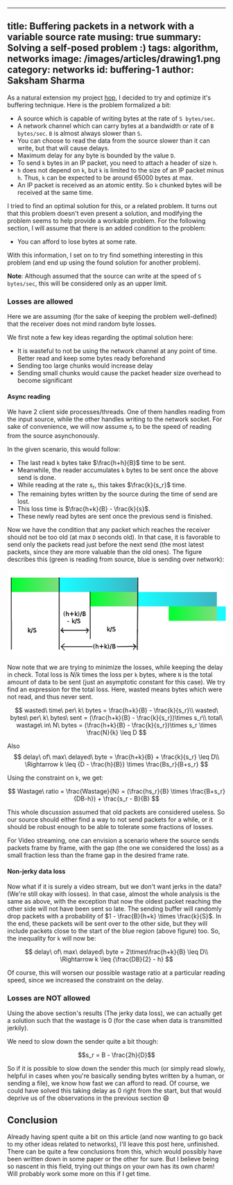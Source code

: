 ------
title: Buffering packets in a network with a variable source rate
musing: true
summary: Solving a self-posed problem :)
tags: algorithm, networks
image: /images/articles/drawing1.png
category: networks
id: buffering-1
author: Saksham Sharma
------

As a natural extension my project [hop](https://github.com/sakshamsharma/HTTP-Over-Protocol), I decided to try and optimize it's buffering technique. Here is the problem formalized a bit:

* A source which is capable of writing bytes at the rate of `S bytes/sec`.
* A network channel which can carry bytes at a bandwidth or rate of `B bytes/sec`. `B` is almost always slower than `S`.
* You can choose to read the data from the source slower than it can write, but that will cause delays.
* Maximum delay for any byte is bounded by the value `D`.
* To send `k` bytes in an IP packet, you need to attach a header of size `h`.
* `h` does not depend on `k`, but `k` is limited to the size of an IP packet minus `h`. Thus, `k` can be expected to be around 65000 bytes at max.
* An IP packet is received as an atomic entity. So `k` chunked bytes will be received at the same time.

I tried to find an optimal solution for this, or a related problem. It turns out that this problem doesn't even present a solution, and modifying the problem seems to help provide a workable problem. For the following section, I will assume that there is an added condition to the problem:

* You can afford to lose bytes at some rate.

With this information, I set on to try find something interesting in this problem (and end up using the found solution for another problem).

**Note**: Although assumed that the source can write at the speed of `S bytes/sec`, this will be considered only as an upper limit.

### Losses are allowed
Here we are assuming (for the sake of keeping the problem well-defined) that the receiver does not mind random byte losses.

We first note a few key ideas regarding the optimal solution here:

* It is wasteful to not be using the network channel at any point of time. Better read and keep some bytes ready beforehand
* Sending too large chunks would increase delay
* Sending small chunks would cause the packet header size overhead to become significant

#### Async reading
We have 2 client side processes/threads. One of them handles reading from the input source, while the other handles writing to the network socket. For sake of convenience, we will now assume $s_r$ to be the speed of reading from the source asynchonously.

In the given scenario, this would follow:

* The last read `k` bytes take $\frac{h+h}{B}$ time to be sent.
* Meanwhile, the reader accumulates `k` bytes to be sent once the above send is done.
* While reading at the rate $s_r$, this takes $\frac{k}{s_r}$ time.
* The remaining bytes written by the source during the time of send are lost.
* This loss time is $\frac{h+k}{B} - \frac{k}{s}$.
* These newly read bytes are sent once the previous send is finished.

Now we have the condition that any packet which reaches the receiver should not be too old (at max `D` seconds old). In that case, it is favorable to send only the packets read just before the next send (the most latest packets, since they are more valuable than the old ones). The figure describes this (green is reading from source, blue is sending over network):

![](/images/articles/drawing1.png)

Now note that we are trying to minimize the losses, while keeping the delay in check. Total loss is $N/k$ times the loss per `k` bytes, where `N` is the total amount of data to be sent (just an asymptotic constant for this case). We try find an expression for the total loss. Here, wasted means bytes which were not read, and thus never sent.


$$
wasted\ time\ per\ k\ bytes = \frac{h+k}{B} - \frac{k}{s_r}\\
wasted\ bytes\ per\ k\ bytes\ sent = (\frac{h+k}{B} - \frac{k}{s_r})\times s_r\\
total\ wastage\ in\ N\ bytes = (\frac{h+k}{B} - \frac{k}{s_r})\times s_r \times \frac{N}{k} \leq D
$$

Also
$$
delay\ of\ max\ delayed\ byte = \frac{h+k}{B} + \frac{k}{s_r} \leq D\\
\Rightarrow k \leq {D - \frac{h}{B}} \times \frac{Bs_r}{B+s_r}
$$

Using the constraint on `k`, we get:

$$
Wastage\ ratio = \frac{Wastage}{N} = (\frac{hs_r}{B} \times \frac{B+s_r}{DB-h}) + \frac{s_r - B}{B}
$$

This whole discussion assumed that old packets are considered useless. So our source should either find a way to not send packets for a while, or it should be robust enough to be able to tolerate some fractions of losses.

For Video streaming, one can envision a scenario where the source sends packets frame by frame, with the gap (the one we considered the loss) as a small fraction less than the frame gap in the desired frame rate.

#### Non-jerky data loss
Now what if it is surely a video stream, but we don't want jerks in the data? (We're still okay with losses). In that case, almost the whole analysis is the same as above, with the exception that now the oldest packet reaching the other side will not have been sent so late. The sending buffer will randomly drop packets with a probability of $1 - \frac{B}{h+k} \times \frac{k}{S}$. In the end, these packets will be sent over to the other side, but they will include packets close to the start of the blue region (above figure) too. So, the inequality for `k` will now be:

$$
delay\ of\ max\ delayed\ byte = 2\times\frac{h+k}{B} \leq D\\
\Rightarrow k \leq {\frac{DB}{2} - h}
$$

Of course, this will worsen our possible wastage ratio at a particular reading speed, since we increased the constraint on the delay.

### Losses are NOT allowed

Using the above section's results (The jerky data loss), we can actually get a solution such that the wastage is 0 (for the case when data is transmitted jerkily).

We need to slow down the sender quite a bit though:

$$s_r = B - \frac{2h}{D}$$

So if it is possible to slow down the sender this much (or simply read slowly, helpful in cases when you're basically sending bytes written by a human, or sending a file), we know how fast we can afford to read. Of course, we could have solved this taking delay as 0 right from the start, but that would deprive us of the observations in the previous section :smile:

## Conclusion
Already having spent quite a bit on this article (and now wanting to go back to my other ideas related to networks), I'll leave this post here, unfinished. There can be quite a few conclusions from this, which would possibly have been written down in some paper or the other for sure. But I believe being so nascent in this field, trying out things on your own has its own charm! Will probably work some more on this if I get time.

<script type="text/x-mathjax-config">
MathJax.Hub.Config({
  tex2jax: {inlineMath: [['$','$'], ['\\(','\\)']]}
});
</script>
<script type="text/javascript" async
  src="https://cdnjs.cloudflare.com/ajax/libs/mathjax/2.7.1/MathJax.js?config=TeX-MML-AM_CHTML">
</script>
